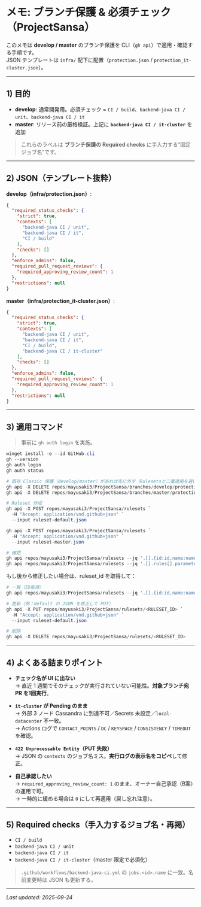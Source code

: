 # メモ: ブランチ保護 & 必須チェック（ProjectSansa）

このメモは **develop / master** のブランチ保護を CLI（`gh api`）で適用・確認する手順です。  
JSON テンプレートは `infra/` 配下に配置（`protection.json` / `protection_it-cluster.json`）。

---

## 1) 目的

- **develop**: 通常開発用。必須チェック = `CI / build`、`backend-java CI / unit`、`backend-java CI / it`  
- **master**: リリース前の厳格検証。上記に **`backend-java CI / it-cluster`** を追加

> これらのラベルは **ブランチ保護の Required checks** に手入力する“固定ジョブ名”です。

---

## 2) JSON（テンプレート抜粋）

**develop（infra/protection.json）**:
```json
{
  "required_status_checks": {
    "strict": true,
    "contexts": [
      "backend-java CI / unit",
      "backend-java CI / it",
      "CI / build"
    ],
    "checks": []
  },
  "enforce_admins": false,
  "required_pull_request_reviews": {
    "required_approving_review_count": 1
  },
  "restrictions": null
}
```

**master（infra/protection_it-cluster.json）**:
```json
{
  "required_status_checks": {
    "strict": true,
    "contexts": [
      "backend-java CI / unit",
      "backend-java CI / it",
      "CI / build",
      "backend-java CI / it-cluster"
    ],
    "checks": []
  },
  "enforce_admins": false,
  "required_pull_request_reviews": {
    "required_approving_review_count": 1
  },
  "restrictions": null
}
```

---

## 3) 適用コマンド

> 事前に `gh auth login` を実施。

```powershell
winget install -e --id GitHub.cli
gh --version
gh auth login
gh auth status
```

```powershell
# 既存 Classic 保護（develop/master）があれば先に外す（Rulesetsと二重適用を避ける）
gh api -X DELETE repos/mayusaki3/ProjectSansa/branches/develop/protection
gh api -X DELETE repos/mayusaki3/ProjectSansa/branches/master/protection

# Ruleset 作成
gh api -X POST repos/mayusaki3/ProjectSansa/rulesets `
  -H "Accept: application/vnd.github+json" `
  --input ruleset-default.json

gh api -X POST repos/mayusaki3/ProjectSansa/rulesets `
  -H "Accept: application/vnd.github+json" `
  --input ruleset-master.json

# 確認
gh api repos/mayusaki3/ProjectSansa/rulesets --jq '.[].{id:id,name:name,priority:enforcement,branches:(.conditions.ref_name.include)}'
gh api repos/mayusaki3/ProjectSansa/rulesets --jq '.[].rules[].parameters.required_checks[].context' | sort
```

もし後から修正したい場合は、ruleset_id を取得して：
```powershell
# 一覧（ID取得）
gh api repos/mayusaki3/ProjectSansa/rulesets --jq '.[].{id:id,name:name,priority:priority}'

# 更新（例：default の JSON を修正して PUT）
gh api -X PUT repos/mayusaki3/ProjectSansa/rulesets/<RULESET_ID> `
  -H "Accept: application/vnd.github+json" `
  --input ruleset-default.json

# 削除
gh api -X DELETE repos/mayusaki3/ProjectSansa/rulesets/<RULESET_ID>
```

---

## 4) よくある詰まりポイント

- **チェック名が UI に出ない**  
  → 直近 1 週間でそのチェックが実行されていない可能性。**対象ブランチ宛 PR を1回実行**。

- **`it-cluster` が Pending のまま**  
  → 外部 3 ノード Cassandra に到達不可／Secrets 未設定／`local-datacenter` 不一致。  
  → Actions ログで `CONTACT_POINTS` / `DC` / `KEYSPACE` / `CONSISTENCY` / `TIMEOUT` を確認。

- **`422 Unprocessable Entity`（PUT 失敗）**  
  → JSON の `contexts` のジョブ名ミス。**実行ログの表示名をコピペ**して修正。

- **自己承認したい**  
  → `required_approving_review_count: 1` のまま、オーナー自己承認（B案）の運用で可。  
  → 一時的に緩める場合は `0` にして再適用（戻し忘れ注意）。

---

## 5) Required checks（手入力するジョブ名・再掲）

- `CI / build`  
- `backend-java CI / unit`  
- `backend-java CI / it`  
- `backend-java CI / it-cluster`（master 限定で必須化）

> `.github/workflows/backend-java-ci.yml` の `jobs.<id>.name` に一致。名前変更時は JSON も更新する。

---

_Last updated: 2025-09-24_

